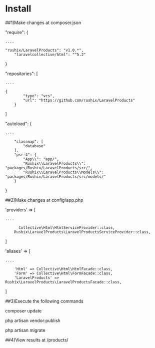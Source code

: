 # Install

##1)Make changes at composer.json

"require": {

	....

	"rushix/LaravelProducts": "v1.0.*",
        "laravelcollective/html": "^5.2"
}


"repositories": [

	....

	{
            "type": "vcs",
            "url": "https://github.com/rushix/LaravelProducts"
        }
]


"autoload": {

	....

        "classmap": [
            "database"
        ],
        "psr-4": {
            "App\\": "app/",
            "Rushix\\LaravelProducts\\": "packages/Rushix/LaravelProducts/src/",
            "Rushix\\LaravelProducts\\Models\\": "packages/Rushix/LaravelProducts/src/models/"
        }
}

##2)Make changes at config/app.php

'providers' => [

	....

	      Collective\Html\HtmlServiceProvider::class,
        Rushix\LaravelProducts\LaravelProductsServiceProvider::class,

]


'aliases' => [

	....

        'Html' => Collective\Html\HtmlFacade::class,
        'Form' => Collective\Html\FormFacade::class,
        'LaravelProducts' => Rushix\LaravelProducts\LaravelProductsFacade::class,

]

##3)Execute the following commands

composer update

php artisan vendor:publish

php artisan migrate

##4)View results at <server>/products/
